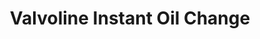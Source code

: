 ---
title: "Valvoline Instant Oil Change"
url: /old-bridge/valvoline-instant-oil-change/
shop: Autowerkstatt
---